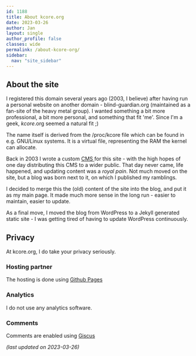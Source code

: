 ```yaml
---
id: 1188
title: About kcore.org
date: 2023-03-26
author: Jan
layout: single
author_profile: false
classes: wide
permalink: /about-kcore-org/
sidebar:
  nav: "site_sidebar"
---
```


## About the site
I registered this domain several years ago (2003, I believe) after having run a personal website on another domain - blind-guardian.org (maintained as a fan-site of the heavy metal group). I wanted something a bit more professional, a bit more personal, and something that fit 'me'. Since I'm a geek, _kcore_.org seemed a natural fit ;)

The name itself is derived from the /proc/kcore file which can be found in e.g. GNU/Linux systems. It is a virtual file, representing the RAM the kernel can allocate.

Back in 2003 I wrote a custom <a href="https://en.wikipedia.org/wiki/Content_management_system" target="_blank">CMS </a>for this site - with the high hopes of one day distributing this CMS to a wider public. That day never came, life happened, and updating content was a _royal pain_. Not much moved on the site, but a blog was born next to it, on which I published my ramblings.

I decided to merge this the (old) content of the site into the blog, and put it as my main page. It made much more sense in the long run - easier to maintain, easier to update. 

As a final move, I moved the blog from WordPress to a Jekyll generated static site - I was getting tired of having to update WordPress continuously.

## Privacy
At kcore.org, I do take your privacy seriously.

### Hosting partner
The hosting is done using [Github Pages](https://pages.github.com/)

### Analytics
I do not use any analytics software.

### Comments
Comments are enabled using [Giscus](https://giscus.app)

_(last updated on 2023-03-26)_